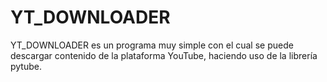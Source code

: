 # YT_DOWNLOADER
YT_DOWNLOADER es un programa muy simple con el cual se puede descargar contenido de la plataforma YouTube, haciendo uso de la librería pytube.
